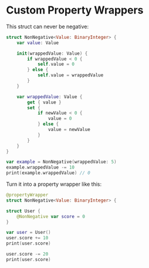 # Custom Property Wrappers

This struct can never be negative:

```swift
struct NonNegative<Value: BinaryInteger> {
    var value: Value

    init(wrappedValue: Value) {
        if wrappedValue < 0 {
            self.value = 0
        } else {
            self.value = wrappedValue
        }
    }

    var wrappedValue: Value {
        get { value }
        set {
            if newValue < 0 {
                value = 0
            } else {
                value = newValue
            }
        }
    }
}
```

```swift
var example = NonNegative(wrappedValue: 5)
example.wrappedValue -= 10
print(example.wrappedValue) // 0
```



Turn it into a property wrapper like this:

```swift
@propertyWrapper
struct NonNegative<Value: BinaryInteger> {
```

```swift
struct User {
    @NonNegative var score = 0
}

var user = User()
user.score += 10
print(user.score)

user.score -= 20
print(user.score)
```

